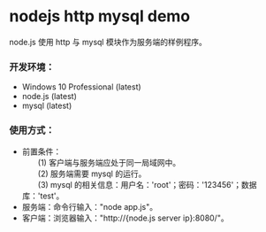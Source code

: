 # nodejs http mysql demo
node.js 使用 http 与 mysql 模块作为服务端的样例程序。

### 开发环境：
+ Windows 10 Professional (latest)
+ node.js (latest)
+ mysql (latest)

### 使用方式：
+ 前置条件：<br/>
    &emsp;&emsp;(1) 客户端与服务端应处于同一局域网中。<br/>
    &emsp;&emsp;(2) 服务端需要 mysql 的运行。<br/>
    &emsp;&emsp;(3) mysql 的相关信息：用户名：'root'；密码：'123456'；数据库：'test'。
+ 服务端：命令行输入："node app.js"。
+ 客户端：浏览器输入："http://{node.js server ip}:8080/"。
